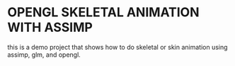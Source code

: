 # OPENGL SKELETAL ANIMATION WITH ASSIMP

  this is a demo project that shows how to do skeletal or skin animation using assimp, glm, and opengl.

